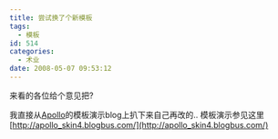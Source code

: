 ```yaml
---
title: 尝试换了个新模板
tags:
  - 模板
id: 514
categories:
  - 术业
date: 2008-05-07 09:53:12
---
```


来看的各位给个意见把?

我直接从[Apollo](http://imapollo.blogbus.com/)的模板演示blog上扒下来自己再改的..
模板演示参见这里[http://apollo_skin4.blogbus.com/](http://apollo_skin4.blogbus.com/)